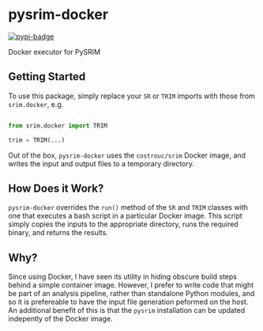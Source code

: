 # pysrim-docker
[![pypi-badge][]][pypi] 

[pypi-badge]: https://img.shields.io/pypi/v/pysrim-docker
[pypi]: https://pypi.org/project/pysrim-docker

Docker executor for PySRIM

## Getting Started
To use this package, simply replace your `SR` or `TRIM` imports with those from `srim.docker`, e.g.
```python

from srim.docker import TRIM

trim = TRIM(...)
```

Out of the box, `pysrim-docker` uses the `costrouc/srim` Docker image, and writes the input and output files to a temporary directory. 

## How Does it Work?
`pysrim-docker` overrides the `run()` method of the `SR` and `TRIM` classes with one that executes a bash script in a particular Docker image.
This script simply copies the inputs to the appropriate directory, runs the required binary, and returns the results.

## Why?
Since using Docker, I have seen its utility in hiding obscure build steps behind a simple container image. 
However, I prefer to write code that might be part of an analysis pipeline, rather than standalone Python modules, and so it is prefereable to 
have the input file generation peformed on the host. An additional benefit of this is that the `pysrim` installation can be updated indepently of the Docker image.
